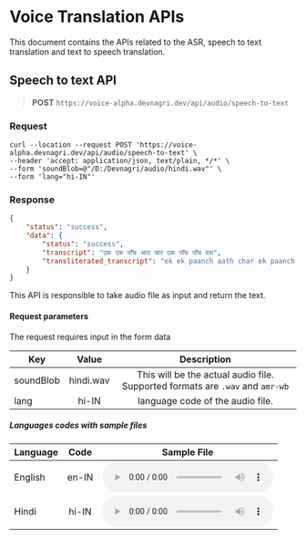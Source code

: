 # Voice Translation APIs

This document contains the APIs related to the ASR, speech to text translation and text to speech translation.

## Speech to text API

> **POST** `https://voice-alpha.devnagri.dev/api/audio/speech-to-text`

### Request

```curl
curl --location --request POST 'https://voice-alpha.devnagri.dev/api/audio/speech-to-text' \
--header 'accept: application/json, text/plain, */*' \
--form 'soundBlob=@"/D:/Devnagri/audio/hindi.wav"' \
--form 'lang="hi-IN"'
```

### Response

```json
{
    "status": "success",
    "data": {
        "status": "success",
        "transcript": "एक एक पाँच आठ चार एक पाँच पाँच दस",
        "transliterated_transcript": "ek ek paanch aath char ek paanch paanch das"
    }
}
```

This API is responsible to take audio file as input and return the text.

#### Request parameters

The request requires input in the form data

| Key        | Value | Description
| ------------- |:-------------:|:-------------:|
| soundBlob | hindi.wav | This will be the actual audio file. Supported formats are `.wav` and `amr-wb` |
| lang | hi-IN | language code of the audio file. |

##### Languages codes with sample files

| Language        | Code | Sample File
| ------------- |:-------------:|:-------------:|
| English | en-IN | <audio class="english" controls><source src="../public/assets/Sample-Audio-Files/english.wav" type="audio/wav"></audio> |
| Hindi | hi-IN | <audio class="hindi" controls><source src="../public/assets/Sample-Audio-Files/hindi.wav" type="audio/wav"></audio> |